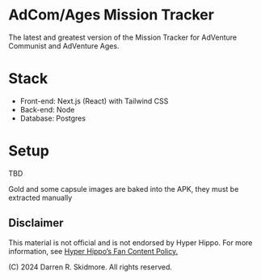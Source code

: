 # AdCom/Ages Mission Tracker

The latest and greatest version of the Mission Tracker for AdVenture Communist and AdVenture Ages.

# Stack

* Front-end: Next.js (React) with Tailwind CSS
* Back-end: Node
* Database: Postgres

# Setup

TBD

Gold and some capsule images are baked into the APK, they must be extracted manually

## Disclaimer
This material is not official and is not endorsed by Hyper Hippo. For more information, see [Hyper Hippo’s Fan Content Policy.](https://hyperhippo.com/fan-content-policy/)

(C) 2024 Darren R. Skidmore. All rights reserved.